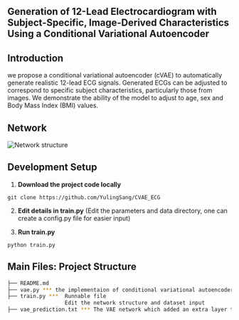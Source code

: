 Generation of 12-Lead Electrocardiogram with Subject-Specific, Image-Derived Characteristics Using a Conditional Variational Autoencoder
-----

## Introduction
we propose a conditional variational autoencoder (cVAE) to automatically generate realistic 12-lead ECG signals. Generated ECGs can be adjusted to correspond to specific subject characteristics, particularly those from images. We demonstrate the ability of the model to adjust to age, sex and Body Mass Index (BMI) values.

## Network
![Network structure](https://ieeexplore.ieee.org/mediastore_new/IEEE/content/media/9761376/9761399/9761431/sang2-p5-sang-large.gif "Network Architecture")

## Development Setup
1. **Download the project code locally**
```
git clone https://github.com/YulingSang/CVAE_ECG
```
2. **Edit details in train.py**
(Edit the parameters and data directory, one can create a config.py file for easier input)

3. **Run train.py**
```
python train.py
```

## Main Files: Project Structure

  ```sh
  ├── README.md
  ├── vae.py *** the implementaion of conditional variational autoencoder
  ├── train.py ***  Runnable file
                    Edit the network structure and dataset input
  ├── vae_prediction.txt *** The VAE network which added an extra layer to the latent space for risk prediction
  ```
